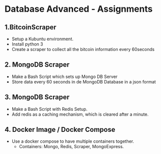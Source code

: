 # Database Advanced - Assignments

## 1.BitcoinScraper
- Setup a Kubuntu environment.
- Install python 3
- Create a scraper to collect all the bitcoin information every 60seconds

## 2. MongoDB Scraper
- Make a Bash Script which sets up Mongo DB Server
- Store data every 60 seconds in de MongoDB Database in a json format

## 3. MongoDB Scraper
- Make a Bash Script with Redis Setup.
- Add redis as a caching mechanism, which is cleared after a minute.

## 4. Docker Image / Docker Compose
- Use a docker compose to have multiple containers together.
    - Containers: Mongo, Redis, Scraper, MongoExpress.



